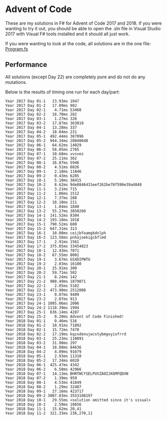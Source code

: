 # Advent of Code

These are my solutions in F# for Advent of Code 2017 and 2018. If you were wanting to try it out, you should be able to open the .sln file in Visual Studio 2017 with Visual F# tools installed and it should all just work.

If you were wanting to look at the code, all solutions are in the one file: [Program.fs](Program.fs)

## Performance

All solutions (except Day 22) are completely pure and do not do any mutations.

Below is the results of timing one run for each day/part:

    Year 2017 Day 01-1   23.93ms 1047
    Year 2017 Day 01-2   17.09ms 982
    Year 2017 Day 02-1    4.71ms 53460
    Year 2017 Day 02-2   18.70ms 282
    Year 2017 Day 03-1    1.27ms 326
    Year 2017 Day 03-2   17.87ms 363010
    Year 2017 Day 04-1   13.28ms 337
    Year 2017 Day 04-2   18.04ms 231
    Year 2017 Day 05-1  492.44ms 387096
    Year 2017 Day 05-2  944.34ms 28040648
    Year 2017 Day 06-1   64.62ms 14029
    Year 2017 Day 06-2   58.85ms 2765
    Year 2017 Day 07-1   10.68ms vvsvez
    Year 2017 Day 07-2   25.11ms 362
    Year 2017 Day 08-1   16.87ms 5946
    Year 2017 Day 08-2    4.51ms 6026
    Year 2017 Day 09-1    2.18ms 11846
    Year 2017 Day 09-2    0.43ms 6285
    Year 2017 Day 10-1    5.10ms 38415
    Year 2017 Day 10-2    8.62ms 9de8846431eef262be78f590e39a4848
    Year 2017 Day 11-1    3.21ms 715
    Year 2017 Day 11-2    1.06ms 1512
    Year 2017 Day 12-1    7.37ms 288
    Year 2017 Day 12-2   18.10ms 211
    Year 2017 Day 13-1    1.84ms 1840
    Year 2017 Day 13-2   55.27ms 3850260
    Year 2017 Day 14-1  141.52ms 8304
    Year 2017 Day 14-2  193.18ms 1018
    Year 2017 Day 15-1  790.52ms 600
    Year 2017 Day 15-2  647.31ms 313
    Year 2017 Day 16-1   10.00ms ceijbfoamgkdnlph
    Year 2017 Day 16-2  123.56ms pnhajoekigcbflmd
    Year 2017 Day 17-1    2.91ms 1561
    Year 2017 Day 17-2  375.85ms 33454823
    Year 2017 Day 18-1   12.43ms 7071
    Year 2017 Day 18-2   67.55ms 8001
    Year 2017 Day 19-1    3.67ms GSXDIPWTU
    Year 2017 Day 19-2    2.03ms 16100
    Year 2017 Day 20-1   25.91ms 300
    Year 2017 Day 20-2   59.71ms 502
    Year 2017 Day 21-1    8.24ms 142
    Year 2017 Day 21-2  988.49ms 1879071
    Year 2017 Day 22-1    2.05ms 5182
    Year 2017 Day 22-2  473.90ms 2512008
    Year 2017 Day 23-1    0.07ms 9409
    Year 2017 Day 23-2    2.07ms 913
    Year 2017 Day 24-1 1095.06ms 2006
    Year 2017 Day 24-2 1118.39ms 1994
    Year 2017 Day 25-1  636.14ms 4287
    Year 2017 Day 25-2    0.20ms Advent of Code Finished!
    Year 2018 Day 01-1    0.46ms 516
    Year 2018 Day 01-2   10.91ms 71892
    Year 2018 Day 02-1   15.72ms 7470
    Year 2018 Day 02-2   17.19ms kqzxdenujwcstybmgvyiofrrd
    Year 2018 Day 03-1   25.23ms 110891
    Year 2018 Day 03-2   31.90ms 297
    Year 2018 Day 04-1   18.80ms 84636
    Year 2018 Day 04-2    4.09ms 91679
    Year 2018 Day 05-1    2.93ms 11310
    Year 2018 Day 05-2   17.34ms 6020
    Year 2018 Day 06-1  425.47ms 4342
    Year 2018 Day 06-2    6.50ms 42966
    Year 2018 Day 07-1   14.13ms BHRTWCYSELPUVZAOIJKGMFQDXN
    Year 2018 Day 07-2    1.39ms 959
    Year 2018 Day 08-1    4.53ms 41849
    Year 2018 Day 08-2    1.29ms 32487
    Year 2018 Day 09-1   27.16ms 423717
    Year 2018 Day 09-2 3007.83ms 3553108197
    Year 2018 Day 10-1   29.55ms <solution omitted since it's visual>
    Year 2018 Day 10-2    2.59ms 10656
    Year 2018 Day 11-1   15.62ms 20,41
    Year 2018 Day 11-2  321.33ms 236,270,11